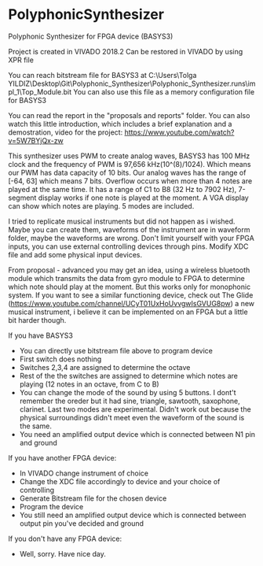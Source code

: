 # PolyphonicSynthesizer
Polyphonic Synthesizer for FPGA device (BASYS3)

Project is created in VIVADO 2018.2
Can be restored in VIVADO by using XPR file

You can reach bitstream file for BASYS3 at C:\Users\Tolga YILDIZ\Desktop\Git\Polyphonic_Synthesizer\Polyphonic_Synthesizer.runs\impl_1\Top_Module.bit
You can also use this file as a memory configuration file for BASYS3

You can read the report in the "proposals and reports" folder. You can also watch this little introduction, which includes a brief explanation and a demostration, video for the project: https://www.youtube.com/watch?v=5W7BYjQx-zw

This synthesizer uses PWM to create analog waves, BASYS3 has 100 MHz clock and the frequency of PWM is 97,656 kHz(10^(8)/1024). Which means our PWM has data capacity of 10 bits. Our analog waves has the range of [-64, 63] which means 7 bits. Overflow occurs when more than 4 notes are played at the same time. It has a range of C1 to B8 (32 Hz to 7902 Hz), 7-segment display works if one note is played at the moment. A VGA display can show which notes are playing. 5 modes are included. 

I tried to replicate musical instruments but did not happen as i wished. Maybe you can create them, waveforms of the instrument are in waveform folder, maybe the waveforms are wrong. Don't limit yourself with your FPGA inputs, you can use external controlling devices through pins. Modify XDC file and add some physical input devices.

From proposal - advanced you may get an idea, using a wireless bluetooth module which transmits the data from gyro module to FPGA to determine which note should play at the moment. But this works only for monophonic system. If you want to see a similar functioning device, check out The Glide (https://www.youtube.com/channel/UCyT01UxHoUvvgwIsGVUG8pw) a new musical instrument, i believe it can be implemented on an FPGA but a little bit harder though.

If you have BASYS3
  - You can directly use bitstream file above to program device
  - First switch does nothing
  - Switches 2,3,4 are assigned to determine the octave
  - Rest of the the switches are assigned to determine which notes are playing (12 notes in an octave, from C to B)
  - You can change the mode of the sound by using 5 buttons. I dont't remember the oreder but it had sine, triangle, sawtooth, saxophone, clarinet. Last two modes are experimental. Didn't work out because the physical surroundings didn't meet even the waveform of the sound is the same.
  - You need an amplified output device which is connected between N1 pin and ground
  
If you have another FPGA device:
  - In VIVADO change instrument of choice
  - Change the XDC file accordingly to device and your choice of controlling
  - Generate Bitstream file for the chosen device
  - Program the device
  - You still need an amplified output device which is connected between output pin you've decided and ground
  
If you don't have any FPGA device:
  - Well, sorry. Have nice day.
